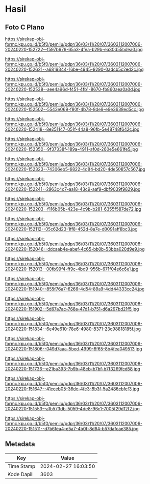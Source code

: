 # Hasil

## Foto C Plano

https://sirekap-obj-formc.kpu.go.id/b5f0/pemilu/pdpr/36/03/11/20/07/3603112007006-20240220-152722--f597b679-65a3-4fea-b29b-ea30d55bdea0.jpg

https://sirekap-obj-formc.kpu.go.id/b5f0/pemilu/pdpr/36/03/11/20/07/3603112007006-20240220-152621--a6819344-16be-4945-9290-0adcb5c2ed2c.jpg

https://sirekap-obj-formc.kpu.go.id/b5f0/pemilu/pdpr/36/03/11/20/07/3603112007006-20240220-152538--aee4a96d-f451-4fb1-8670-fb860aea0a0d.jpg

https://sirekap-obj-formc.kpu.go.id/b5f0/pemilu/pdpr/36/03/11/20/07/3603112007006-20240220-152502--5543e069-f80f-4b78-8de6-e9e3638ed5cc.jpg

https://sirekap-obj-formc.kpu.go.id/b5f0/pemilu/pdpr/36/03/11/20/07/3603112007006-20240220-152418--8e251147-051f-44a8-96fb-5e48748f642c.jpg

https://sirekap-obj-formc.kpu.go.id/b5f0/pemilu/pdpr/36/03/11/20/07/3603112007006-20240220-152350--9f37338f-189a-4911-af0d-260e5e661fe5.jpg

https://sirekap-obj-formc.kpu.go.id/b5f0/pemilu/pdpr/36/03/11/20/07/3603112007006-20240220-152323--74306eb5-9822-4d84-bd20-4de50857c567.jpg

https://sirekap-obj-formc.kpu.go.id/b5f0/pemilu/pdpr/36/03/11/20/07/3603112007006-20240220-152241--2963c4c7-aa18-43c9-aaf9-dbf9039f9829.jpg

https://sirekap-obj-formc.kpu.go.id/b5f0/pemilu/pdpr/36/03/11/20/07/3603112007006-20240220-152203--f116b05b-423e-4c9b-b281-6355f587de72.jpg

https://sirekap-obj-formc.kpu.go.id/b5f0/pemilu/pdpr/36/03/11/20/07/3603112007006-20240220-152112--05c62d23-1ff8-452d-8a7e-d0091aff8bc3.jpg

https://sirekap-obj-formc.kpu.go.id/b5f0/pemilu/pdpr/36/03/11/20/07/3603112007006-20240220-152046--ddcaab4e-abef-4c65-bb0b-53bba020d9e9.jpg

https://sirekap-obj-formc.kpu.go.id/b5f0/pemilu/pdpr/36/03/11/20/07/3603112007006-20240220-152013--00fb99f4-ff9c-4bd9-956b-671f04e6c6e1.jpg

https://sirekap-obj-formc.kpu.go.id/b5f0/pemilu/pdpr/36/03/11/20/07/3603112007006-20240220-151940--855f76a7-6266-4d54-89a9-4dd44333cc24.jpg

https://sirekap-obj-formc.kpu.go.id/b5f0/pemilu/pdpr/36/03/11/20/07/3603112007006-20240220-151902--5d67a7ac-768a-47d1-b751-d6a297bd21f5.jpg

https://sirekap-obj-formc.kpu.go.id/b5f0/pemilu/pdpr/36/03/11/20/07/3603112007006-20240220-151834--6e49e610-78e6-4980-8371-23c98818185f.jpg

https://sirekap-obj-formc.kpu.go.id/b5f0/pemilu/pdpr/36/03/11/20/07/3603112007006-20240220-151806--049d7aaa-5bed-4999-8f65-8b4fea049513.jpg

https://sirekap-obj-formc.kpu.go.id/b5f0/pemilu/pdpr/36/03/11/20/07/3603112007006-20240220-151736--e21ba393-7b9b-48cb-b7bf-b7f3269fcd58.jpg

https://sirekap-obj-formc.kpu.go.id/b5f0/pemilu/pdpr/36/03/11/20/07/3603112007006-20240220-151647--41cceb05-36dc-4fc3-8b3f-5a2486cbfcf3.jpg

https://sirekap-obj-formc.kpu.go.id/b5f0/pemilu/pdpr/36/03/11/20/07/3603112007006-20240220-151553--a1b573db-5059-4de8-96c1-7005f29d12f2.jpg

https://sirekap-obj-formc.kpu.go.id/b5f0/pemilu/pdpr/36/03/11/20/07/3603112007006-20240220-151511--d7b6fea4-e5a7-4b0f-8d94-b57dafcae385.jpg


## Metadata

| Key        | Value               |
| ---------- | ------------------- |
| Time Stamp | 2024-02-27 16:03:50 |
| Kode Dapil | 3603                |



